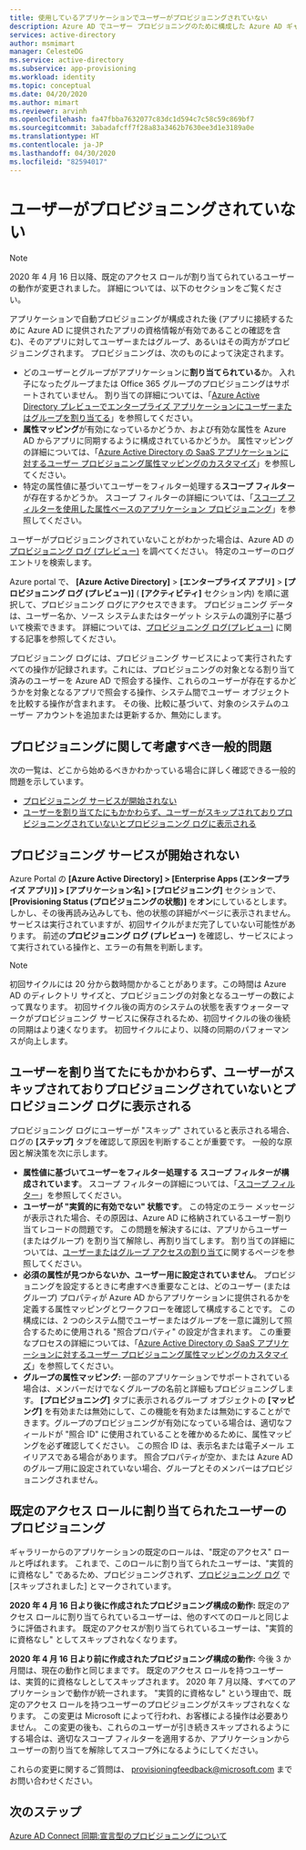 ```yaml
---
title: 使用しているアプリケーションでユーザーがプロビジョニングされていない
description: Azure AD でユーザー プロビジョニングのために構成した Azure AD ギャラリー アプリケーションにユーザーが表示されない場合に発生する一般的な問題をトラブルシューティングする方法
services: active-directory
author: msmimart
manager: CelesteDG
ms.service: active-directory
ms.subservice: app-provisioning
ms.workload: identity
ms.topic: conceptual
ms.date: 04/20/2020
ms.author: mimart
ms.reviewer: arvinh
ms.openlocfilehash: fa47fbba7632077c83dc1d594c7c58c59c869bf7
ms.sourcegitcommit: 3abadafcff7f28a83a3462b7630ee3d1e3189a0e
ms.translationtype: HT
ms.contentlocale: ja-JP
ms.lasthandoff: 04/30/2020
ms.locfileid: "82594017"
---
```

# <a name="no-users-are-being-provisioned"></a>ユーザーがプロビジョニングされていない 
>[!NOTE]
>2020 年 4 月 16 日以降、既定のアクセス ロールが割り当てられているユーザーの動作が変更されました。 詳細については、以下のセクションをご覧ください。 
>
アプリケーションで自動プロビジョニングが構成された後 (アプリに接続するために Azure AD に提供されたアプリの資格情報が有効であることの確認を含む)、そのアプリに対してユーザーまたはグループ、あるいはその両方がプロビジョニングされます。 プロビジョニングは、次のものによって決定されます。

-   どのユーザーとグループがアプリケーションに**割り当てられている**か。 入れ子になったグループまたは Office 365 グループのプロビジョニングはサポートされていません。 割り当ての詳細については、「[Azure Active Directory プレビューでエンタープライズ アプリケーションにユーザーまたはグループを割り当てる](../manage-apps/assign-user-or-group-access-portal.md)」を参照してください。
-   **属性マッピング**が有効になっているかどうか、および有効な属性を Azure AD からアプリに同期するように構成されているかどうか。 属性マッピングの詳細については、「[Azure Active Directory の SaaS アプリケーションに対するユーザー プロビジョニング属性マッピングのカスタマイズ](customize-application-attributes.md)」を参照してください。
-   特定の属性値に基づいてユーザーをフィルター処理する**スコープ フィルター**が存在するかどうか。 スコープ フィルターの詳細については、「[スコープ フィルターを使用した属性ベースのアプリケーション プロビジョニング](../app-provisioning/define-conditional-rules-for-provisioning-user-accounts.md)」を参照してください。
  
  
ユーザーがプロビジョニングされていないことがわかった場合は、Azure AD の[プロビジョニング ログ (プレビュー)](../reports-monitoring/concept-provisioning-logs.md?context=azure/active-directory/manage-apps/context/manage-apps-context) を調べてください。 特定のユーザーのログ エントリを検索します。

Azure portal で、 **[Azure Active Directory]** &gt; **[エンタープライズ アプリ]** &gt; **[プロビジョニング ログ (プレビュー)]** ( **[アクティビティ]** セクション内) を順に選択して、プロビジョニング ログにアクセスできます。 プロビジョニング データは、ユーザー名か、ソース システムまたはターゲット システムの識別子に基づいて検索できます。 詳細については、[プロビジョニング ログ(プレビュー)](../reports-monitoring/concept-provisioning-logs.md?context=azure/active-directory/manage-apps/context/manage-apps-context) に関する記事を参照してください。 

プロビジョニング ログには、プロビジョニング サービスによって実行されたすべての操作が記録されます。これには、プロビジョニングの対象となる割り当て済みのユーザーを Azure AD で照会する操作、これらのユーザーが存在するかどうかを対象となるアプリで照会する操作、システム間でユーザー オブジェクトを比較する操作が含まれます。 その後、比較に基づいて、対象のシステムのユーザー アカウントを追加または更新するか、無効にします。

## <a name="general-problem-areas-with-provisioning-to-consider"></a>プロビジョニングに関して考慮すべき一般的問題
次の一覧は、どこから始めるべきかわかっている場合に詳しく確認できる一般的問題を示しています。

- [プロビジョニング サービスが開始されない](#provisioning-service-does-not-appear-to-start)
- [ユーザーを割り当てたにもかかわらず、ユーザーがスキップされておりプロビジョニングされていないとプロビジョニング ログに表示される](#provisioning-logs-say-users-are-skipped-and-not-provisioned-even-though-they-are-assigned)

## <a name="provisioning-service-does-not-appear-to-start"></a>プロビジョニング サービスが開始されない
Azure Portal の **[Azure Active Directory] &gt; [Enterprise Apps (エンタープライズ アプリ)] &gt; \[アプリケーション名\] &gt; [プロビジョニング]** セクションで、 **[Provisioning Status (プロビジョニングの状態)]** を**オン**にしているとします。 しかし、その後再読み込みしても、他の状態の詳細がページに表示されません。サービスは実行されていますが、初回サイクルがまだ完了していない可能性があります。 前述の**プロビジョニング ログ (プレビュー)** を確認し、サービスによって実行されている操作と、エラーの有無を判断します。

>[!NOTE]
>初回サイクルには 20 分から数時間かかることがあります。この時間は Azure AD のディレクトリ サイズと、プロビジョニングの対象となるユーザーの数によって異なります。 初回サイクル後の両方のシステムの状態を表すウォーターマークがプロビジョニング サービスに保存されるため、初回サイクルの後の後続の同期はより速くなります。 初回サイクルにより、以降の同期のパフォーマンスが向上します。
>


## <a name="provisioning-logs-say-users-are-skipped-and-not-provisioned-even-though-they-are-assigned"></a>ユーザーを割り当てたにもかかわらず、ユーザーがスキップされておりプロビジョニングされていないとプロビジョニング ログに表示される

プロビジョニング ログにユーザーが "スキップ" されていると表示される場合、ログの **[ステップ]** タブを確認して原因を判断することが重要です。 一般的な原因と解決策を次に示します。

- **属性値に基づいてユーザーをフィルター処理する** **スコープ フィルターが構成されています**。 スコープ フィルターの詳細については、「[スコープ フィルター](../app-provisioning/define-conditional-rules-for-provisioning-user-accounts.md)」を参照してください。
- **ユーザーが "実質的に有効でない" 状態です**。 この特定のエラー メッセージが表示された場合、その原因は、Azure AD に格納されているユーザー割り当てレコードの問題です。 この問題を解決するには、アプリからユーザー (またはグループ) を割り当て解除し、再割り当てします。 割り当ての詳細については、[ユーザーまたはグループ アクセスの割り当て](../manage-apps/assign-user-or-group-access-portal.md)に関するページを参照してください。
- **必須の属性が見つからないか、ユーザー用に設定されていません**。 プロビジョニングを設定するときに考慮すべき重要なことは、どのユーザー (またはグループ) プロパティが Azure AD からアプリケーションに提供されるかを定義する属性マッピングとワークフローを確認して構成することです。 この構成には、2 つのシステム間でユーザーまたはグループを一意に識別して照合するために使用される "照合プロパティ" の設定が含まれます。 この重要なプロセスの詳細については、「[Azure Active Directory の SaaS アプリケーションに対するユーザー プロビジョニング属性マッピングのカスタマイズ](customize-application-attributes.md)」を参照してください。
- **グループの属性マッピング:** 一部のアプリケーションでサポートされている場合は、メンバーだけでなくグループの名前と詳細もプロビジョニングします。 **[プロビジョニング]** タブに表示されるグループ オブジェクトの **[マッピング]** を有効または無効にして、この機能を有効または無効にすることができます。グループのプロビジョニングが有効になっている場合は、適切なフィールドが "照合 ID" に使用されていることを確かめるために、属性マッピングを必ず確認してください。 この照合 ID は、表示名または電子メール エイリアスである場合があります。 照合プロパティが空か、または Azure AD のグループ用に設定されていない場合、グループとそのメンバーはプロビジョニングされません。
## <a name="provisioning-users-assigned-to-the-default-access-role"></a>既定のアクセス ロールに割り当てられたユーザーのプロビジョニング
ギャラリーからのアプリケーションの既定のロールは、"既定のアクセス" ロールと呼ばれます。 これまで、このロールに割り当てられたユーザーは、"実質的に資格なし" であるため、プロビジョニングされず、[プロビジョニング ログ](https://docs.microsoft.com/azure/active-directory/reports-monitoring/concept-provisioning-logs) で [スキップされました] とマークされています。 

**2020 年 4 月 16 日より後に作成されたプロビジョニング構成の動作:** 既定のアクセス ロールに割り当てられているユーザーは、他のすべてのロールと同じように評価されます。 既定のアクセスが割り当てられているユーザーは、"実質的に資格なし" としてスキップされなくなります。 

**2020 年 4 月 16 日より前に作成されたプロビジョニング構成の動作:** 今後 3 か月間は、現在の動作と同じままです。 既定のアクセス ロールを持つユーザーは、実質的に資格なしとしてスキップされます。 2020 年 7 月以降、すべてのアプリケーションで動作が統一されます。 "実質的に資格なし" という理由で、既定のアクセス ロールを持つユーザーのプロビジョニングがスキップされなくなります。 この変更は Microsoft によって行われ、お客様による操作は必要ありません。 この変更の後も、これらのユーザーが引き続きスキップされるようにする場合は、適切なスコープ フィルターを適用するか、アプリケーションからユーザーの割り当てを解除してスコープ外になるようにしてください。  

これらの変更に関するご質問は、 provisioningfeedback@microsoft.com までお問い合わせください。
## <a name="next-steps"></a>次のステップ

[Azure AD Connect 同期:宣言型のプロビジョニングについて](../hybrid/concept-azure-ad-connect-sync-declarative-provisioning.md)
